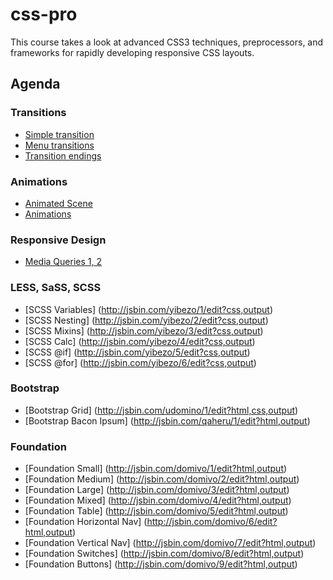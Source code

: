 css-pro
========
This course takes a look at advanced CSS3 techniques, preprocessors, and frameworks for rapidly developing responsive CSS layouts.

Agenda
-------

### Transitions
* [Simple transition](http://jsbin.com/xecufi/1/edit?css,output)
* [Menu transitions](http://jsbin.com/ofupono/1/edit?css,output)
* [Transition endings](http://jsbin.com/qoqof/4/edit?js,output)

### Animations
* [Animated Scene](http://www.impressivewebs.com/demo-files/css3-animated-scene/)
* [Animations](http://jsbin.com/rokuz/1/edit?css,console,output)

### Responsive Design
* [Media Queries 1, 2](http://jsbin.com/axizuv/1/edit?css,output)

### LESS, SaSS, SCSS
* [SCSS Variables] (http://jsbin.com/yibezo/1/edit?css,output)
* [SCSS Nesting] (http://jsbin.com/yibezo/2/edit?css,output)
* [SCSS Mixins] (http://jsbin.com/yibezo/3/edit?css,output)
* [SCSS Calc] (http://jsbin.com/yibezo/4/edit?css,output)
* [SCSS @if] (http://jsbin.com/yibezo/5/edit?css,output) 
* [SCSS @for] (http://jsbin.com/yibezo/6/edit?css,output)

### Bootstrap
* [Bootstrap Grid] (http://jsbin.com/udomino/1/edit?html,css,output)
* [Bootstrap Bacon Ipsum] (http://jsbin.com/qaheru/1/edit?html,output)

### Foundation
* [Foundation Small] (http://jsbin.com/domivo/1/edit?html,output)
* [Foundation Medium] (http://jsbin.com/domivo/2/edit?html,output)
* [Foundation Large] (http://jsbin.com/domivo/3/edit?html,output)
* [Foundation Mixed] (http://jsbin.com/domivo/4/edit?html,output)
* [Foundation Table] (http://jsbin.com/domivo/5/edit?html,output)
* [Foundation Horizontal Nav] (http://jsbin.com/domivo/6/edit?html,output)
* [Foundation Vertical Nav] (http://jsbin.com/domivo/7/edit?html,output)
* [Foundation Switches] (http://jsbin.com/domivo/8/edit?html,output)
* [Foundation Buttons] (http://jsbin.com/domivo/9/edit?html,output)

